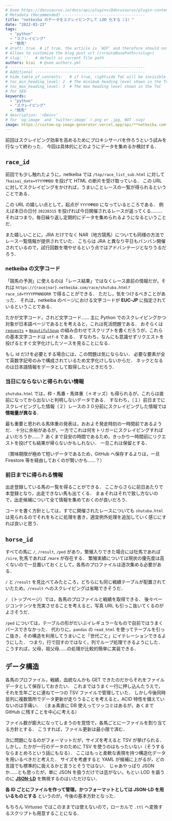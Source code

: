 ```yaml
---
# @see https://docusaurus.io/docs/api/plugins/@docusaurus/plugin-content-blog#markdown-front-matter
# Metadata (Recommended) ------------------------------------
title: "netkeiba のデータをスクレイピングして LOD 化する（３）"
date: "2022-03-23"
tags:
  - "python"
  - "スクレイピング"
  - "競馬"
# draft: true  # if true, the article is `WIP` and therefore should not be published yet
# Allows to customize the blog post url (/<routeBasePath>/<slug>)
# slug: ''   # default is current file path
authors: kiai  # @see authors.yml
# -----------------------------------------------------------
# Additional ------------------------------------------------
# hide_table_of_contents:   # if true, rightside ToC will be invisible
# toc_min_heading_level: 2  # The minimum heading level shown in the ToC
# toc_max_heading_level: 3  # The max heading level shown in the ToC
# for SEO
keywords:
  - "python"
  - "スクレイピング"
  - "競馬"
# description: '<Desc>'
# for `og:image` and `twitter:image` (.png or .jpg, NOT .svg)
image: https://custom-og-image-generator.vercel.app/api/**netkeiba.com**%20%E3%81%AE%E3%83%87%E3%83%BC%E3%82%BF%E3%82%92%E3%82%B9%E3%82%AF%E3%83%AC%E3%82%A4%E3%83%94%E3%83%B3%E3%82%B0%E3%81%97%E3%81%A6LOD%E5%8C%96%E3%81%99%E3%82%8B.png?theme=light&copyright=Kiai+de+Nantoka&logo=https%3A%2F%2Fimg.icons8.com%2Fglyph-neue%2F64%2F000000%2Fhorse.png&avater=https%3A%2F%2Favatars.githubusercontent.com%2Fu%2F20794309&author=Kiai&aka=%40Ningensei848&site=%E6%B0%97%E5%90%88%E3%81%A7%E3%81%AA%E3%82%93%E3%81%A8%E3%81%8B&tags=%E7%AB%B6%E9%A6%AC&tags=scraping&tags=Python&tags=LOD
---
```


前回はスクレイピング効率を高めるためにプロキシサーバを作ろうという試みを行なって終わった．
今回は具体的にどのようにデータを集めるか検討する．

<!-- truncate -->

## `race_id`

前回でも少し触れたように，netkeiba では `/top/race_list_sub.html` に対して `?kaisai_date=YYYYMMDD` を投げて HTML の断片を受け取っている．
この URL に対してスクレイピングをかければ，うまいことレースの一覧が得られるということである．

この URL の嬉しい点として，起点が `YYYYMMDD` になっているところである．
例えば本日の日付 `20220315` を投げれば今日開催されるレースが返ってくる………それはつまり，毎日繰り返し定期的にデータを集められるようになるということだ．

また嬉しいことに，JRA だけでなく NAR（地方競馬）についても同様の方法でレース一覧情報が提供されていた．
こちらは JRA と異なり平日もバンバン開催されているので，試行回数を増やせるという点ではアドバンテージとなりうるだろう．

### netkeiba の文字コード

「競馬の予測」に使えるのは「レース結果」ではなくレース直前の情報だが，それは `https://{race|nar}.netkeiba.com/race/shutuba.html?race_id=YYYYPPNNDDRR` で得ることができる．
ただし，気をつけるべきことがあった．
それは，netkeiba のページにおける文字コードが **EUC-JP** に指定されているということである．

たかが文字コード，されど文字コード…… 主に Python でのスクレイピングかつ対象が日本語ページであるとを考えると，これは死活問題である．
おそらくは [`requests`](https://requests-docs-ja.readthedocs.io/en/latest/) + [`BeautifulSoup`](https://www.crummy.com/software/BeautifulSoup/bs4/doc) の組み合わせでスクリプトを書くだろうが，これらの基本文字コードは `utf-8` である．
すなわち，なんにも意識せずリクエストを投げるとすぐ文字化けしたソースを見ることになる．

もし id だけを必要とする場合には，この問題は気にならない．
必要な要素が全て英数字記号のみで構成されているため文字化けしないからだ．
ネックとなるのは日本語情報をデータとして取得したいときだろう．

### 当日にならないと得られない情報

`shutuba.html` では，枠・馬番・馬体重（＋オッズ）も得られるが，これらは直前になってから出ないと判明しないデータである．
すなわち，（１）前日までにスクレイピングした情報（２）レースの３０分前にスクレイピングした情報では**情報量が異なる**．

最も重要と思われる馬体重の発表は，おおよそ発走時刻の一時間前であるようだ．
十分に余裕があるが，一方でこれは何をトリガーにスクレイピングすればよいだろうか……？
あくまで目安の時間であるため，きっかり一時間前にリクエストを投げても結果が帰らないかもしれない．
一旦これは保留とする．

（賞味期限が極めて短いデータであるため，GitHub へ保存するよりは，一旦 Firestore 等を経由しておくのが賢いかも……？）

### 前日までに得られる情報

出走登録している馬の一覧を得ることができる．
ここからさらに前日あたりで本登録となり，出走できない馬も出てくる．
まぁそれはそれで致し方ないので，出走候補について全て情報を集めておくのが良いだろう．

コードを書く方針としては，すでに開催されたレースについても `shutuba.html` は見られるのでそれをもとに処理を書き，適宜例外処理を追加していく感じにすれば良いと思う．

## `horse_id`

すべての馬に `/`, `/result`, `/ped` があり，繁殖入りできた場合には牡馬であれば `/sire`, 牝馬であれば `/mare` が存在する．
繁殖実績については現状の優先度は高くないので一旦置いておくとして，各馬のプロファイルは逐次集める必要がある．

`/` と `/result` を見比べてみたところ，どちらにも同じ戦績テーブルが配置されていたため，`/result` へのスクレイピングは省略できそうだ．

`/` （トップページ）では，各馬のプロファイルと戦績を取得できる．
後々ページコンテンツを充実させることを考えると，写真 URL も引っこ抜いてくるのがよさそうだ．

`/ped` については，テーブルの形がだいぶイレギュラーなもので自前ではうまくパースできなかった．
代わりに，`pandas` の `read_html` を使ってテーブルを引っこ抜き，その構造を利用してうまいこと「世代ごと」にイテレーションできるようにした．
つまり，行で回すのではなく，列でループ処理できるようにした．
こうすれば，父母，祖父母……の処理が比較的簡単に実装できる．

## データ構造

各馬のプロファイル，戦績，血統なんかも GET できたのだからそれをファイルデータとして保存しておきたい．
これまではうまく一行に押し込んたうえで，それを生年ごとに連ねて一つの TSV ファイルで管理していた．
しかし今後同時並列に複数箇所でデータ更新が走りうることを考えると，ACID 特性を備えていないのは手痛い．
（まぁ素直に DB 使えってツッコミはあるが，あくまで GitHub に残すことを中心に考える）

ファイル数が膨大になってしまうのを覚悟で，各馬ごとに一ファイルを割り当てる方針とする．
こうすれば，ファイル更新は最小限で済む．

次に問題になるのがフォーマットだが，サイズを考えると TSV が挙げられる．
しかし，たかが一行のデータのために TSV を使うのはもったいない（そうするならまとめろという話にもなる）．
ここはもっと柔軟な表現を持つ構造化データを用いるべきだと考えた．
サイズを考慮すると YAML が候補に上がるが，どの言語でも標準的に扱えるかと言うとそうではない．
じゃあやっぱり JSON か……とも思ったが，単に JSON を扱うだけでは芸がない，もとい LOD を謳うのに [**JSON-LD**](https://json-ld.org/) を無視するのはいただけない．

**各 ID ごとにファイルを作って管理，かつフォーマットとしては JSON-LD を用いるものとする** というのが，今後の基本方針となった．

もちろん Virtuoso ではこのままでは使えないので，ローカルで `.ttl` へ変換するスクリプトも用意することになる．
